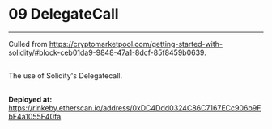 # 09 DelegateCall

---

Culled from https://cryptomarketpool.com/getting-started-with-solidity/#block-ceb01da9-9848-47a1-8dcf-85f8459b0639.

##

The use of Solidity's Delegatecall.

##

**Deployed at:** https://rinkeby.etherscan.io/address/0xDC4Ddd0324C86C7167ECc906b9FbF4a1055F40fa.
